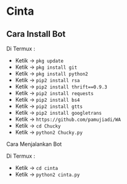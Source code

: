 # Cinta

Cara Install Bot 
------

Di Termux :
- Ketik -> `pkg update`
- Ketik -> `pkg install git`
- Ketik -> `pkg install python2`
- Ketik -> `pip2 install rsa`
- Ketik -> `pip2 install thrift==0.9.3`
- Ketik -> `pip2 install requests`
- Ketik -> `pip2 install bs4`
- Ketik -> `pip2 install gtts`
- Ketik -> `pip2 install googletrans`
- Ketik -> `https://github.com/pamujiadi/WA`
- Ketik -> `cd Chucky`
- Ketik -> `python2 Chucky.py`

Cara Menjalankan Bot 

Di Termux :

- Ketik -> `cd cinta`
- Ketik -> `python2 cinta.py`
